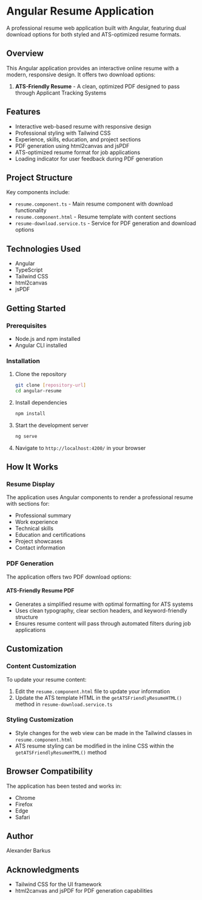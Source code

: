 # Angular Resume Application

A professional resume web application built with Angular, featuring dual download options for both styled and ATS-optimized resume formats.

## Overview

This Angular application provides an interactive online resume with a modern, responsive design. It offers two download options:

1. **ATS-Friendly Resume** - A clean, optimized PDF designed to pass through Applicant Tracking Systems

## Features

- Interactive web-based resume with responsive design
- Professional styling with Tailwind CSS
- Experience, skills, education, and project sections
- PDF generation using html2canvas and jsPDF
- ATS-optimized resume format for job applications
- Loading indicator for user feedback during PDF generation

## Project Structure

Key components include:

- `resume.component.ts` - Main resume component with download functionality
- `resume.component.html` - Resume template with content sections
- `resume-download.service.ts` - Service for PDF generation and download options

## Technologies Used

- Angular
- TypeScript
- Tailwind CSS
- html2canvas
- jsPDF

## Getting Started

### Prerequisites

- Node.js and npm installed
- Angular CLI installed

### Installation

1. Clone the repository
   ```bash
   git clone [repository-url]
   cd angular-resume
   ```

2. Install dependencies
   ```bash
   npm install
   ```

3. Start the development server
   ```bash
   ng serve
   ```

4. Navigate to `http://localhost:4200/` in your browser

## How It Works

### Resume Display

The application uses Angular components to render a professional resume with sections for:
- Professional summary
- Work experience
- Technical skills
- Education and certifications
- Project showcases
- Contact information

### PDF Generation

The application offers two PDF download options:

#### ATS-Friendly Resume PDF
- Generates a simplified resume with optimal formatting for ATS systems
- Uses clean typography, clear section headers, and keyword-friendly structure
- Ensures resume content will pass through automated filters during job applications

## Customization

### Content Customization

To update your resume content:
1. Edit the `resume.component.html` file to update your information
2. Update the ATS template HTML in the `getATSFriendlyResumeHTML()` method in `resume-download.service.ts`

### Styling Customization

- Style changes for the web view can be made in the Tailwind classes in `resume.component.html`
- ATS resume styling can be modified in the inline CSS within the `getATSFriendlyResumeHTML()` method

## Browser Compatibility

The application has been tested and works in:
- Chrome
- Firefox
- Edge
- Safari

## Author

Alexander Barkus

## Acknowledgments

- Tailwind CSS for the UI framework
- html2canvas and jsPDF for PDF generation capabilities